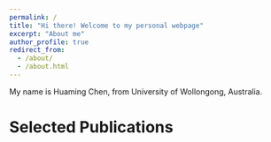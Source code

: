 ```yaml
---
permalink: /
title: "Hi there! Welcome to my personal webpage"
excerpt: "About me"
author_profile: true
redirect_from: 
  - /about/
  - /about.html
---
```


My name is Huaming Chen, from University of Wollongong, Australia. 

Selected Publications
======